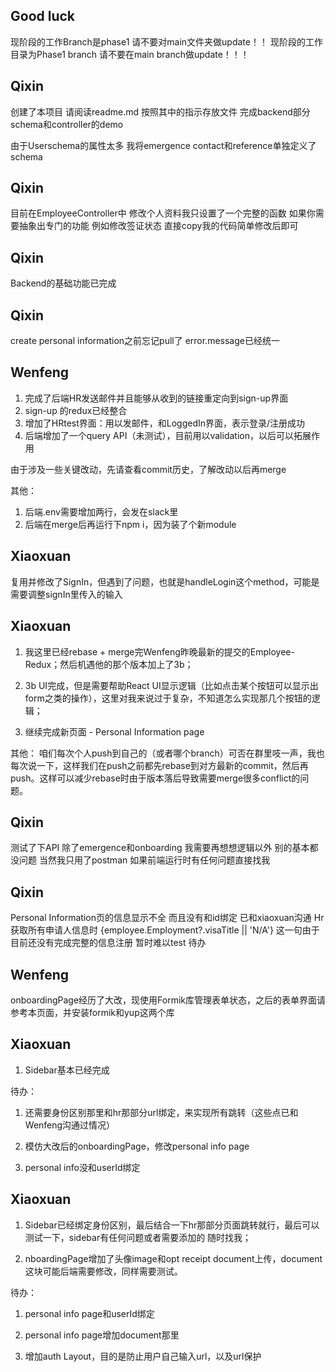 ## Good luck
现阶段的工作Branch是phase1 请不要对main文件夹做update！！
现阶段的工作目录为Phase1 branch 请不要在main branch做update！！！

## Qixin 
创建了本项目 请阅读readme.md 按照其中的指示存放文件
完成backend部分schema和controller的demo

由于Userschema的属性太多 我将emergence contact和reference单独定义了schema

## Qixin
目前在EmployeeController中 修改个人资料我只设置了一个完整的函数 如果你需要抽象出专门的功能 例如修改签证状态 直接copy我的代码简单修改后即可

## Qixin
Backend的基础功能已完成

## Qixin
create personal information之前忘记pull了
error.message已经统一

## Wenfeng
1. 完成了后端HR发送邮件并且能够从收到的链接重定向到sign-up界面
2. sign-up 的redux已经整合
3. 增加了HRtest界面：用以发邮件，和LoggedIn界面，表示登录/注册成功
4. 后端增加了一个query API（未测试），目前用以validation，以后可以拓展作用

由于涉及一些关键改动，先请查看commit历史，了解改动以后再merge

其他：
1. 后端.env需要增加两行，会发在slack里
2. 后端在merge后再运行下npm i，因为装了个新module

## Xiaoxuan
复用并修改了SignIn，但遇到了问题，也就是handleLogin这个method，可能是需要调整signIn里传入的输入

## Xiaoxuan
1. 我这里已经rebase + merge完Wenfeng昨晚最新的提交的Employee-Redux；然后机遇他的那个版本加上了3b；

2. 3b UI完成，但是需要帮助React UI显示逻辑（比如点击某个按钮可以显示出form之类的操作），这里对我来说过于复杂，不知道怎么实现那几个按钮的逻辑；

3. 继续完成新页面 - Personal Information page

其他：
咱们每次个人push到自己的（或者哪个branch）可否在群里吱一声，我也每次说一下，这样我们在push之前都先rebase到对方最新的commit，然后再push。这样可以减少rebase时由于版本落后导致需要merge很多conflict的问题。

## Qixin
测试了下API 除了emergence和onboarding 我需要再想想逻辑以外 别的基本都没问题 当然我只用了postman 如果前端运行时有任何问题直接找我

## Qixin
Personal Information页的信息显示不全 而且没有和id绑定 已和xiaoxuan沟通
Hr获取所有申请人信息时 <Td>{employee.Employment?.visaTitle || 'N/A'}</Td> 这一句由于目前还没有完成完整的信息注册 暂时难以test 待办


## Wenfeng
onboardingPage经历了大改，现使用Formik库管理表单状态，之后的表单界面请参考本页面，并安装formik和yup这两个库

## Xiaoxuan
1. Sidebar基本已经完成

待办：
1. 还需要身份区别那里和hr那部分url绑定，来实现所有跳转（这些点已和Wenfeng沟通过情况）

2. 模仿大改后的onboardingPage，修改personal info page

3. personal info没和userId绑定

## Xiaoxuan
1. Sidebar已经绑定身份区别，最后结合一下hr那部分页面跳转就行，最后可以测试一下，sidebar有任何问题或者需要添加的 随时找我；

2. nboardingPage增加了头像image和opt receipt document上传，document这块可能后端需要修改，同样需要测试。

待办：
1. personal info page和userId绑定

2. personal info page增加document那里

3. 增加auth Layout，目的是防止用户自己输入url，以及url保护